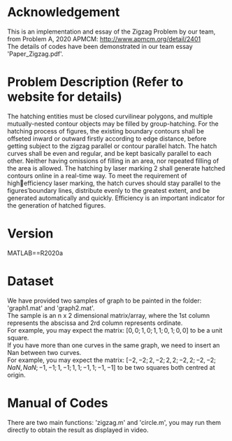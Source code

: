 # Acknowledgement
This is an implementation and essay of the Zigzag Problem by our team, from Problem A, 2020 APMCM: http://www.apmcm.org/detail/2401 \
The details of codes have been demonstrated in our team essay 'Paper_Zigzag.pdf'.
# Problem Description (Refer to website for details)
The hatching entities must be closed curvilinear polygons, and multiple mutually-nested contour objects may be filled by group-hatching. For the hatching process of figures, the existing boundary contours shall be offseted inward or outward firstly according to edge  distance, before getting subject to the zigzag parallel or contour parallel hatch. The hatch curves  shall be even and regular, and be kept basically parallel to each other. Neither having omissions of filling in an area, nor repeated filling of the area is allowed. The hatching by laser marking 2 shall generate hatched contours online in a real-time way. To meet the requirement of highefficiency laser marking, the hatch curves should stay parallel to the figures’boundary lines, distribute evenly to the greatest extent, and be generated automatically and quickly.  Efficiency is an important indicator for the generation of hatched figures.
# Version
MATLAB==R2020a
# Dataset
We have provided two samples of graph to be painted in the folder: 'graph1.mat' and 'graph2.mat'. \
The sample is an n x 2 dimensional matrix/array, where the 1st column represents the abscissa and 2rd column represents ordinate.\
For example, you may expect the matrix: $[0,0;1,0;1,1;0,1;0,0]$ to be a unit square. \
If you have more than one curves in the same graph, we need to insert an Nan between two curves.\
For example, you may expect the matrix: $[-2,-2;2,-2;2,2;-2,2;-2,-2;NaN,NaN;-1,-1;1,-1;1,1;-1,1;-1,-1]$ to be two squares both centred at origin.
# Manual of Codes
There are two main functions: 'zigzag.m' and 'circle.m', you may run them directly to obtain the result as displayed in video.
